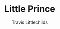 ---
layout: post
title: "Little Prince"
author: "Travis Littlechilds"
categories: tattoos
tags: [tattoo]
image: littleprince.jpg

---
